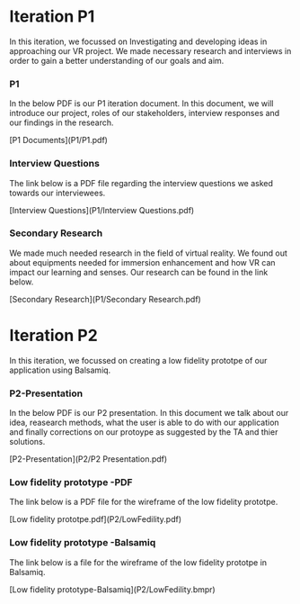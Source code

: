 # Iteration P1
<p>In this iteration, we focussed on Investigating and developing ideas in approaching our VR project. We made necessary research and interviews in order to gain a better understanding of our goals and aim. </P>

### P1
<p> In the below PDF is our P1 iteration document. In this document, we will introduce our project, roles of our stakeholders, interview responses and our findings in the research. </P>[P1 Documents](P1/P1.pdf)

### Interview Questions
<p> The link below is a PDF file regarding the interview questions we asked towards our interviewees. </p>[Interview Questions](P1/Interview Questions.pdf)

### Secondary Research
<p> We made much needed research in the field of virtual reality. We found out about equipments needed for immersion enhancement and how VR can impact our learning and senses. Our research can be found in the link below.</p>[Secondary Research](P1/Secondary Research.pdf)



# Iteration P2
<p>In this iteration, we focussed on creating a low fidelity prototpe of our application using Balsamiq. </P>

### P2-Presentation
<p> In the below PDF is our P2 presentation. In this document we talk about our idea, reasearch methods, what the user is able to do with our application and finally corrections on our protoype as suggested by the TA and thier solutions. </P>[P2-Presentation](P2/P2 Presentation.pdf)

### Low fidelity prototype -PDF
<p> The link below is a PDF file for the wireframe of the low fidelity prototpe. </p>[Low fidelity prototpe.pdf](P2/LowFedility.pdf)

### Low fidelity prototype -Balsamiq
<p> The link below is a file for the wireframe of the low fidelity prototpe in Balsamiq. </p>[Low fidelity prototype-Balsamiq](P2/LowFedility.bmpr)

